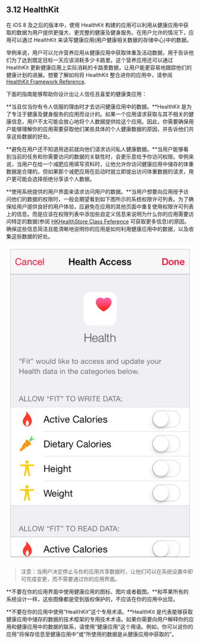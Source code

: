 ## 3.12 HealthKit
在 iOS 8 及之后的版本中，使用 HealthKit 构建的应用可以利用从健康应用中获取的数据为用户提供更强大、更完整的健康及健身服务。在用户允许的情况下，应用可以通过 HealthKit 来读写健康应用(用户健康相关数据的存储中心)中的数据。

举例来说，用户可以允许营养应用从健康应用中获取体重及活动数据，用于告诉他们为了达到既定目标一天应该消耗多少卡路里。这个营养应用还可以通过 HealthKit 更新健康应用上实际消耗的卡路里数据，让用户能更容易地跟踪他们的健康计划的进展。想要了解如何将 HealthKit 整合进你的应用中，请参阅 [HealthKit Framework Reference](https://developer.apple.com/library/ios/documentation/HealthKit/Reference/HealthKit_Framework/index.html#//apple_ref/doc/uid/TP40014707).

下面的指南能够帮助你设计出让人信任且喜爱的健康类应用：

**当且仅当你有令人信服的理由时才去访问健康应用中的数据。**HealthKit 是为了专注于健康及健身服务的应用而设计的。如果一个应用请求获取与其不相关的健康信息，用户不太可能会放心地将个人数据提供给这个应用。因此，你需要确保用户能够理解你的应用需要获取他们某些具体的个人健康数据的原因，并告诉他们共享这些数据的好处。

**避免在用户还不知道用途前就向他们请求访问私人健康数据。**当用户能够看到当前的任务和你需要访问的数据的关联性时，会更乐意给予你访问权限。举例来说，当用户在给一个减肥应用填写资料时，让他允许你访问健康应用中储存的体重数据是合理的。但如果那个减肥应用在启动时就立即提出访问体重数据的请求，用户更可能会选择拒绝分享该个人数据。

**使用系统提供的用户界面来请求访问用户的数据。**当用户想要向应用授予访问他们的数据的权限时，一般会期望看到如下图所示的系统权限许可列表。为了确保给用户提供良好的用户体验，应避免在应用的其他页面中重复使用权限许可列表上的信息。而是应该在权限列表中添加些自定义信息来说明为什么你的应用需要访问特定的数据(参阅 [HKHealthStore Class Feference](https://developer.apple.com/library/ios/documentation/HealthKit/Reference/HKHealthStore_Class/index.html#//apple_ref/doc/uid/TP40014708) 可获取更多信息)的原因。确保这些信息简洁且能清晰地说明你的应用是如何利用健康应用中的数据，以及收集这些数据的好处。

![](images/1.png)

>注意：当用户决定停止与你的应用共享数据时，让他们可以在系统设置中即可完成变更，而不需要通过你的应用界面。

**不要在你的应用界面中使用健康应用的图标、图片或者截图。**和苹果所有的系统设计一样，这些图像都是受到版权保护的，不应该在你的应用中出现。

**不要在你的应用中使用“HealthKit”这个专用术语。**HealthKit 是代表能够获取健康应用中储存的数据的技术框架的专用技术术语。如果你需要向用户解释你的应用和健康应用中的数据的联系，请使用“健康应用”这个用语。例如，你可以说你的应用“将保存信息至健康应用中”或“所使用的数据是从健康应用中获取的”。
